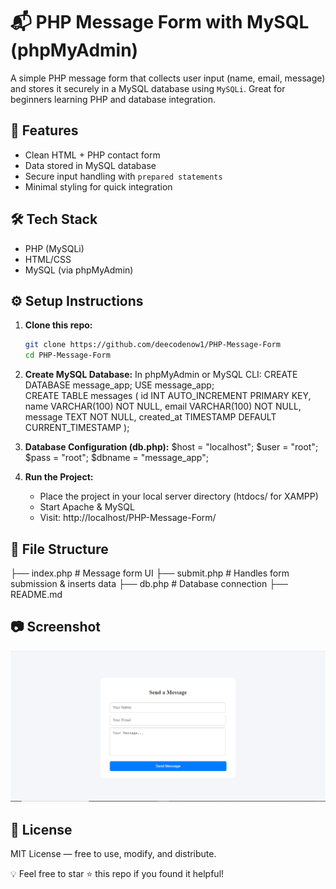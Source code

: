 # 📬 PHP Message Form with MySQL (phpMyAdmin)

A simple PHP message form that collects user input (name, email, message) and stores it securely in a MySQL database using `MySQLi`. Great for beginners learning PHP and database integration.

## 🚀 Features

- Clean HTML + PHP contact form
- Data stored in MySQL database
- Secure input handling with `prepared statements`
- Minimal styling for quick integration

## 🛠️ Tech Stack

- PHP (MySQLi)
- HTML/CSS
- MySQL (via phpMyAdmin)

## ⚙️ Setup Instructions

1. **Clone this repo:**
    ```bash
    git clone https://github.com/deecodenow1/PHP-Message-Form
    cd PHP-Message-Form
    ```
    
2. **Create MySQL Database:**
    In phpMyAdmin or MySQL CLI:
      CREATE DATABASE message_app;
      USE message_app;    
      CREATE TABLE messages (
        id INT AUTO_INCREMENT PRIMARY KEY,
        name VARCHAR(100) NOT NULL,
        email VARCHAR(100) NOT NULL,
        message TEXT NOT NULL,
        created_at TIMESTAMP DEFAULT CURRENT_TIMESTAMP
      );

3. **Database Configuration (db.php):**
   $host = "localhost";
   $user = "root";
   $pass = "root";
   $dbname = "message_app";

4. **Run the Project:**
   - Place the project in your local server directory (htdocs/ for XAMPP) 
   - Start Apache & MySQL
   - Visit: http://localhost/PHP-Message-Form/

## 📁 File Structure

├── index.php        # Message form UI
├── submit.php       # Handles form submission & inserts data
├── db.php           # Database connection
├── README.md

## 📷 Screenshot
![Form Screenshot](https://raw.githubusercontent.com/deecodenow1/PHP-Message-Form/main/Screenshot.png)

## 📄 License
MIT License — free to use, modify, and distribute.

💡 Feel free to star ⭐ this repo if you found it helpful!
